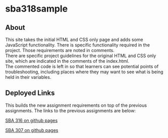 # sba318sample

## About
This site takes the initial HTML and CSS only page and adds some JavaScript functionality.  There is specific functionality required in the project.  Those requirements are noted in comments.\
There are specific project guidelines for the original HTML and CSS only site, which are indicated in the comments of the index.html.\
The commented code is left in so that learners can see potential points of troubleshooting, including places where they may want to see what is being held in their variables.

## Deployed Links


This builds the new assignment requirements on top of the previous assignments.  The links to the previous assignments are below:

[SBA 316 on github pages](https://cmtakara.github.io/sba316sample/index.html)

[SBA 307 on github pages](https://cmtakara.github.io/sba307sample/)